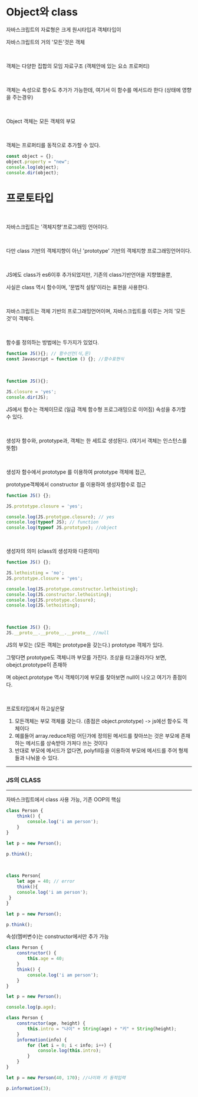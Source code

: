 # Object와 class

자바스크립트의 자료형은 크게 원시타입과 객체타입이

자바스크립트의 거의 '모든'것은 객체

<br>

객체는 다양한 집합의 모임 자료구조 (객체안에 있는 요소 프로퍼티)

<br>

객체는 속성으로 함수도 추가가 가능한데, 여기서 이 함수를 메서드라 한다 (상태에 영향을 주는경우)

<br>

Object 객체는 모든 객체의 부모

<br>

객체는 프로퍼티를 동적으로 추가할 수 있다.

```javascript
const object = {};
object.property = "new";
console.log(object);
console.dir(object);
```



#  프로토타입

<br>

자바스크립트는 '객체지향'프로그래밍 언어이다.

<br>

다만 class 기반의 객체지향이 아닌 'prototype' 기반의 객체지향 프로그래밍언어이다.

<br>

JS에도 class가 es6이후 추가되었지만, 기존의 class기반언어을 지향했을뿐,

사실은 class 역시 함수이며, '문법적 설탕'이라는 표현을 사용한다.

<br>

자바스크립트는 객체 기반의 프로그래밍언어이며, 자바스크립트를 이루는 거의 '모든 것'이 객체다.

<br>

함수를 정의하는 방법에는 두가지가 있었다.

```javascript
function JS(){}; // 함수선언(식,문)
const Javascript = function () {}; //함수표현식
```

<br>

```javascript
function JS(){};

JS.closure = 'yes';
console.dir(JS);
```

JS에서 함수는 객체이므로 (일급 객체 함수형 프로그래밍으로 이어짐) 속성을 추가할 수 있다.

<br>

생성자 함수와, prototype과, 객체는 한 세트로 생성된다. (여기서 객체는 인스턴스를 뜻함)

<br>

생성자 함수에서 prototype  를 이용하여 prototype 객체에 접근,

prototype객체에서 constructor 를 이용하여 생성자함수로 접근

```javascript
function JS() {};

JS.prototype.closure = 'yes';

console.log(JS.prototype.closure); // yes
console.log(typeof JS); // function
console.log(typeof JS.prototype); //object
```

<br>

생성자의 의미 (class의 생성자와 다른의미)

```javascript
function JS() {};

JS.lethoisting = 'no';
JS.prototype.closure = 'yes';

console.log(JS.prototype.constructor.lethoisting);
console.log(JS.constructor.lethoisting);
console.log(JS.prototype.closure);
console.log(JS.lethoisting);
```

<br>

```javascript
function JS() {};
JS.__proto__.__proto__.__proto__ //null
```

JS의 부모는 (모든 객체는 prototype을 갖는다.) prototype 객체가 있다.

그렇다면 prototype도 객체니까 부모를 가진다. 조상을 타고올라가다 보면, obejct.prototype이 존재하

며 object.prototype 역시 객체이기에 부모를 찾아보면 null이 나오고 여기가 종점이다.

<br>

프로토타입에서 하고싶은말

1. 모든객체는 부모 객체를 갖는다. (종점은 object.prototype) -> js에선 함수도 객체이다
2. 예를들어 array.reduce처럼 어딘가에 정의된 메서드를 찾아쓰는 것은 부모에 존재하는 메서드를 상속받아 가져다 쓰는 것이다
3. 반대로 부모에 메서드가 없다면, polyfill등을 이용하여 부모에 메서드를 주어 형제들과 나눠쓸 수 있다.

---

### JS의 CLASS

---

자바스크립트에서 class 사용 가능, 기존 OOP의 핵심

```javascript
class Person {
    think() {
        console.log('i am person');
    }
}

let p = new Person();

p.think();
```

<br>

```javascript
class Person{
	let age = 40; // error	
    think(){
    console.log('i am person');
 }
}

let p = new Person();

p.think();
```

속성(멤버변수)는 constructor에서만 추가 가능



```javascript
class Person {
    constructor() {
        this.age = 40;
    }
    think() {
        console.log('i am person');
    }
}

let p = new Person();

console.log(p.age);
```

```javascript
class Person {
    constructor(age, height) {
        this.intro = "나이" + String(age) + "키" + String(height);
    }
    information(info) {
        for (let i = 0; i < info; i++) {
            console.log(this.intro);
        }
    }
}

let p = new Person(40, 170); //나이와 키 동적입력

p.information(3);
```